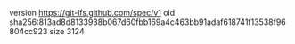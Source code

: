 version https://git-lfs.github.com/spec/v1
oid sha256:813ad8d8133938b067d60fbb169a4c463bb91adaf618741f13538f96804cc923
size 3124
